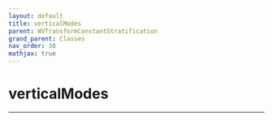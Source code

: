 ```yaml
---
layout: default
title: verticalModes
parent: WVTransformConstantStratification
grand_parent: Classes
nav_order: 38
mathjax: true
---
```


#  verticalModes




---

